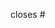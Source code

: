 <!--
# RULES OF CREATING PULL REQUEST

Issue:
Specify the issue number that closes this PR by using github markup language. Example `closes #1`.

Description:
If the PR does not close any issues write down the problem that PR solves.

Reviewers:
Request all members of the comunity.

Gitflow:
We follow the beauty of the commit history. So we use a system that provides some rules:
- one commit - one task
- one pull request - one issue
- commit message should start with infinitive (Add... Create... Delete...).

Tests:
If you creating new endpoint or update the old one, so you need to create or update the tests.

WIP or Draft:
If your PR is not ready yet, set [WIP] in the beginning of the PR title or use Draft Pull Request.
-->

closes #

